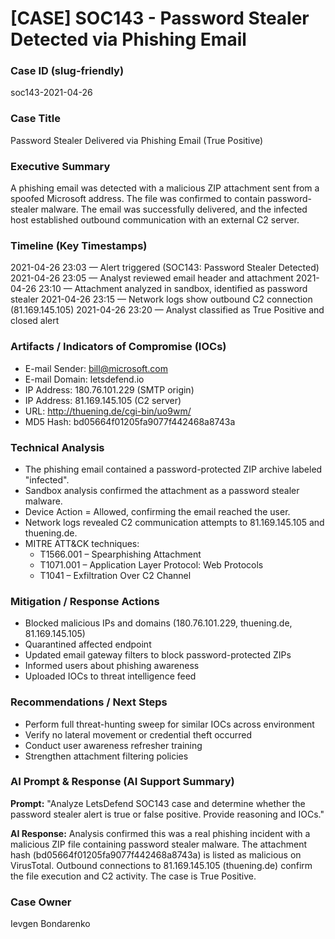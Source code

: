 # [CASE] SOC143 - Password Stealer Detected via Phishing Email

### Case ID (slug-friendly)

soc143-2021-04-26

### Case Title

Password Stealer Delivered via Phishing Email (True Positive)

### Executive Summary

A phishing email was detected with a malicious ZIP attachment sent from a spoofed Microsoft address. The file was confirmed to contain password-stealer malware. The email was successfully delivered, and the infected host established outbound communication with an external C2 server.


### Timeline (Key Timestamps)

2021-04-26 23:03 — Alert triggered (SOC143: Password Stealer Detected)
2021-04-26 23:05 — Analyst reviewed email header and attachment
2021-04-26 23:10 — Attachment analyzed in sandbox, identified as password stealer
2021-04-26 23:15 — Network logs show outbound C2 connection (81.169.145.105)
2021-04-26 23:20 — Analyst classified as True Positive and closed alert


### Artifacts / Indicators of Compromise (IOCs)

- E-mail Sender: bill@microsoft.com
- E-mail Domain: letsdefend.io
- IP Address: 180.76.101.229 (SMTP origin)
- IP Address: 81.169.145.105 (C2 server)
- URL: http://thuening.de/cgi-bin/uo9wm/
- MD5 Hash: bd05664f01205fa9077f442468a8743a


### Technical Analysis

- The phishing email contained a password-protected ZIP archive labeled "infected".
- Sandbox analysis confirmed the attachment as a password stealer malware.
- Device Action = Allowed, confirming the email reached the user.
- Network logs revealed C2 communication attempts to 81.169.145.105 and thuening.de.
- MITRE ATT&CK techniques:
  - T1566.001 – Spearphishing Attachment
  - T1071.001 – Application Layer Protocol: Web Protocols
  - T1041 – Exfiltration Over C2 Channel


### Mitigation / Response Actions

- Blocked malicious IPs and domains (180.76.101.229, thuening.de, 81.169.145.105)
- Quarantined affected endpoint
- Updated email gateway filters to block password-protected ZIPs
- Informed users about phishing awareness
- Uploaded IOCs to threat intelligence feed


### Recommendations / Next Steps

- Perform full threat-hunting sweep for similar IOCs across environment
- Verify no lateral movement or credential theft occurred
- Conduct user awareness refresher training
- Strengthen attachment filtering policies


### AI Prompt & Response (AI Support Summary)

**Prompt:**
"Analyze LetsDefend SOC143 case and determine whether the password stealer alert is true or false positive. Provide reasoning and IOCs."

**AI Response:**
Analysis confirmed this was a real phishing incident with a malicious ZIP file containing password stealer malware. The attachment hash (bd05664f01205fa9077f442468a8743a) is listed as malicious on VirusTotal. 
Outbound connections to 81.169.145.105 (thuening.de) confirm the file execution and C2 activity. The case is True Positive.


### Case Owner

Ievgen Bondarenko
